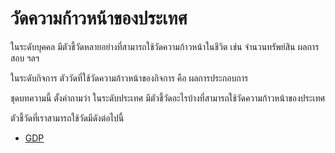 # วัดความก้าวหน้าของประเทศ

ในระดับบุคคล มีตัวชี้วัดหลายอย่างที่สามารถใช้วัดความก้าวหน้าในชีวิต เช่น จำนวนทรัพย์สิน ผลการสอบ ฯลฯ

ในระดับกิจการ ตัววัดที่ใช้วัดความก้าวหน้าของกิจการ คือ ผลการประกอบการ

ชุดบทความนี้ ตั้งคำถามว่า ในระดับประเทศ มีตัวชี้วัดอะไรบ้างที่สามารถใช้วัดความก้าวหน้าของประเทศ

ตัวชี้วัดที่เราสามารถใช้วัดมีดังต่อไปนี้

- [GDP](gdp.md)
